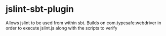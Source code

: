 jslint-sbt-plugin
=================

Allows jslint to be used from within sbt. Builds on com.typesafe:webdriver in order to execute jslint.js along with the scripts to verify
